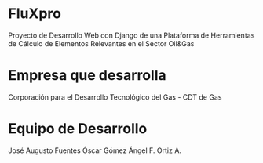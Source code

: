 # FluXpro
Proyecto de Desarrollo Web con Django de una Plataforma de Herramientas de Cálculo de Elementos Relevantes en el Sector Oil&amp;Gas
# Empresa que desarrolla
Corporación para el Desarrollo Tecnológico del Gas - CDT de Gas
# Equipo de Desarrollo
José Augusto Fuentes
Óscar Gómez
Ángel F. Ortiz A.

